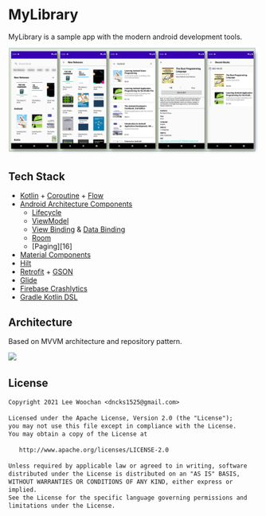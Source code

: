 MyLibrary
=========

MyLibrary is a sample app with the modern android development tools.

<img src="screenshot/mylibrary.png" />


Tech Stack
----------

* [Kotlin][0] + [Coroutine][1] + [Flow][2]
* [Android Architecture Components][10]
    * [Lifecycle][11]
    * [ViewModel][12]
    * [View Binding][13] & [Data Binding][14]
    * [Room][15]
    * [Paging][16]
* [Material Components][20]
* [Hilt][30]
* [Retrofit][40] + [GSON][41]
* [Glide][50]
* [Firebase Crashlytics][60]
* [Gradle Kotlin DSL][70]

[0]: https://kotlinlang.org/docs/home.html
[1]: https://kotlinlang.org/docs/reference/coroutines-overview.html
[2]: https://kotlinlang.org/docs/flow.html#flows
[10]: https://developer.android.com/topic/libraries/architecture
[11]: https://developer.android.com/jetpack/androidx/releases/lifecycle
[12]: https://developer.android.com/topic/libraries/architecture/viewmodel
[13]: https://developer.android.com/topic/libraries/view-binding
[14]: https://developer.android.com/topic/libraries/data-binding
[15]: https://developer.android.com/training/data-storage/room
[20]: https://github.com/material-components/material-components-android
[30]: https://dagger.dev/hilt/
[40]: https://square.github.io/retrofit/
[41]: https://github.com/google/gson
[50]: https://github.com/bumptech/glide
[60]: https://firebase.google.com/docs/crashlytics/get-started?platform=android 
[70]: https://docs.gradle.org/current/userguide/kotlin_dsl.html


Architecture
------------

Based on MVVM architecture and repository pattern.

<img src="https://developer.android.com/topic/libraries/architecture/images/final-architecture.png" width="70%"/>


License
-------

    Copyright 2021 Lee Woochan <dncks1525@gmail.com>
    
    Licensed under the Apache License, Version 2.0 (the "License");
    you may not use this file except in compliance with the License.
    You may obtain a copy of the License at
    
       http://www.apache.org/licenses/LICENSE-2.0
    
    Unless required by applicable law or agreed to in writing, software
    distributed under the License is distributed on an "AS IS" BASIS,
    WITHOUT WARRANTIES OR CONDITIONS OF ANY KIND, either express or implied.
    See the License for the specific language governing permissions and
    limitations under the License.